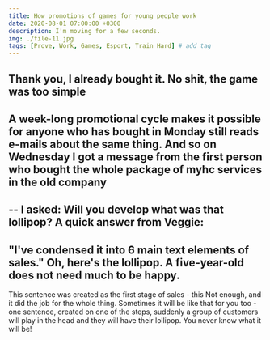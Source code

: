 ```yaml
---
title: How promotions of games for young people work
date: 2020-08-01 07:00:00 +0300
description: I'm moving for a few seconds.
img: ./file-11.jpg
tags: [Prove, Work, Games, Esport, Train Hard] # add tag
---
```


## Thank you, I already bought it. No shit, the game was too simple

A week-long promotional cycle makes it possible for anyone who has bought in
Monday still reads e-mails about the same thing.
And so on Wednesday I got a message from the first person who
bought the whole package of myhc services in the old company
--

--
I asked: Will you develop what was that lollipop?
A quick answer from Veggie:
--
"I've condensed it into 6 main text elements
of sales."
Oh, here's the lollipop. A five-year-old does not need much to be happy.
--
This sentence was created as the first stage of sales - this
Not enough, and it did the job for the whole thing.
Sometimes it will be like that for you too - one sentence, created
on one of the steps, suddenly a group of customers will play in the head and
they will have their lollipop.
You never know what it will be!

